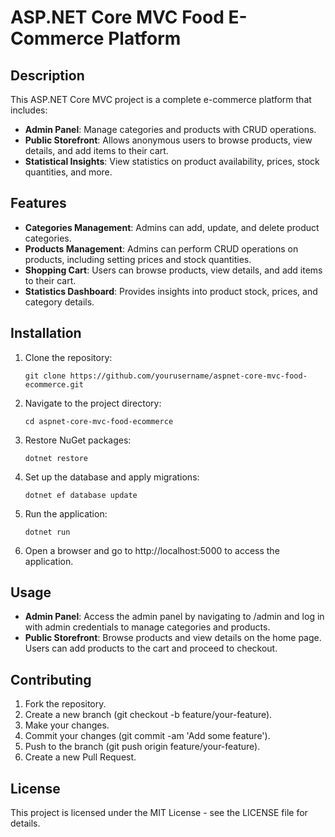 # ASP.NET Core MVC Food E-Commerce Platform

## Description

This ASP.NET Core MVC project is a complete e-commerce platform that includes:
- **Admin Panel**: Manage categories and products with CRUD operations.
- **Public Storefront**: Allows anonymous users to browse products, view details, and add items to their cart.
- **Statistical Insights**: View statistics on product availability, prices, stock quantities, and more.

## Features

- **Categories Management**: Admins can add, update, and delete product categories.
- **Products Management**: Admins can perform CRUD operations on products, including setting prices and stock quantities.
- **Shopping Cart**: Users can browse products, view details, and add items to their cart.
- **Statistics Dashboard**: Provides insights into product stock, prices, and category details.

## Installation

1. Clone the repository:
   ```
   git clone https://github.com/yourusername/aspnet-core-mvc-food-ecommerce.git
2. Navigate to the project directory:
   ```
   cd aspnet-core-mvc-food-ecommerce
3. Restore NuGet packages:
   ```
   dotnet restore
4. Set up the database and apply migrations:
   ```
   dotnet ef database update
5. Run the application:
   ```
   dotnet run
6. Open a browser and go to http://localhost:5000 to access the application.

## Usage
- **Admin Panel**: Access the admin panel by navigating to /admin and log in with admin credentials to manage categories and products.
- **Public Storefront**: Browse products and view details on the home page. Users can add products to the cart and proceed to checkout.

## Contributing
1. Fork the repository.
2. Create a new branch (git checkout -b feature/your-feature).
3. Make your changes.
4. Commit your changes (git commit -am 'Add some feature').
5. Push to the branch (git push origin feature/your-feature).
6. Create a new Pull Request.

## License
This project is licensed under the MIT License - see the LICENSE file for details.
